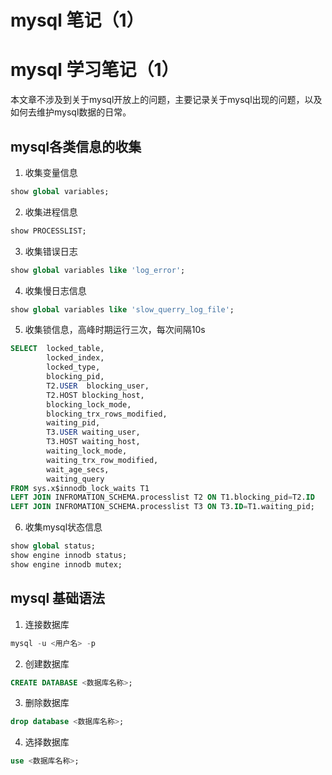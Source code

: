 # mysql 笔记（1）

# mysql 学习笔记（1）
本文章不涉及到关于mysql开放上的问题，主要记录关于mysql出现的问题，以及如何去维护mysql数据的日常。  
  
## mysql各类信息的收集
1. 收集变量信息
```sql
show global variables;
```
2. 收集进程信息
```sql
show PROCESSLIST;
```
3. 收集错误日志
```sql
show global variables like 'log_error';
```
4. 收集慢日志信息
```sql
show global variables like 'slow_querry_log_file';
```
5. 收集锁信息，高峰时期运行三次，每次间隔10s
```sql
SELECT  locked_table,
        locked_index,
        locked_type,
        blocking_pid,
        T2.USER  blocking_user,
        T2.HOST blocking_host,
        blocking_lock_mode,
        blocking_trx_rows_modified,
        waiting_pid,
        T3.USER waiting_user,
        T3.HOST waiting_host,
        waiting_lock_mode,
        waiting_trx_row_modified,
        wait_age_secs,
        waiting_query
FROM sys.x$innodb_lock_waits T1
LEFT JOIN INFROMATION_SCHEMA.processlist T2 ON T1.blocking_pid=T2.ID
LEFT JOIN INFROMATION_SCHEMA.processlist T3 ON T3.ID=T1.waiting_pid;

```
6. 收集mysql状态信息
```sql
show global status;
show engine innodb status;
show engine innodb mutex;
```

## mysql 基础语法

1. 连接数据库
```sql
mysql -u <用户名> -p
```
  
2. 创建数据库
```sql
CREATE DATABASE <数据库名称>;
```
  
3. 删除数据库
```sql
drop database <数据库名称>;
```
  
4. 选择数据库
```sql
use <数据库名称>;
```
  
